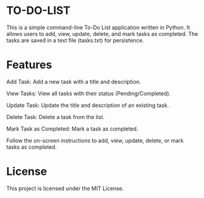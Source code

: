 # TO-DO-LIST

This is a simple command-line To-Do List application written in Python. It allows users to add, view, update, delete, and mark tasks as completed. The tasks are saved in a text file (tasks.txt) for persistence.

# Features

Add Task: Add a new task with a title and description.

View Tasks: View all tasks with their status (Pending/Completed).

Update Task: Update the title and description of an existing task.

Delete Task: Delete a task from the list.

Mark Task as Completed: Mark a task as completed.

Follow the on-screen instructions to add, view, update, delete, or mark tasks as completed.

# License
This project is licensed under the MIT License.
